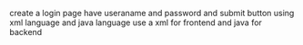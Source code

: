 create a login page have useraname and password and submit button using xml language and java language 
use a xml for frontend and java for backend
